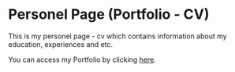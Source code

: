 # Personel Page (Portfolio - CV)

This is my personel page - cv which contains information about my education, experiences and etc.

You can access my Portfolio by clicking <a href="#">here</a>.
